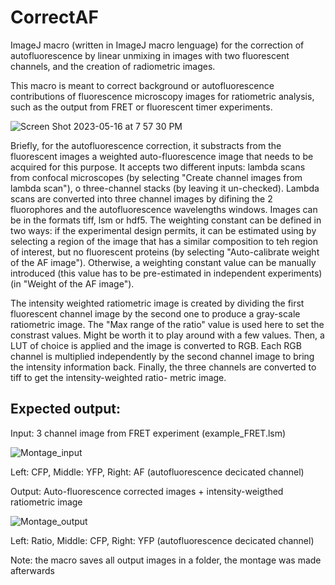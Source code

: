 # CorrectAF
ImageJ macro (written in ImageJ macro lenguage) for the correction of autofluorescence by linear unmixing in images with two fluorescent channels, and the creation of radiometric images.

This macro is meant to correct background or autofluorescence contributions of fluorescence microscopy images for ratiometric analysis, such as the output from FRET or fluorescent timer experiments. 

![Screen Shot 2023-05-16 at 7 57 30 PM](https://github.com/ludurrieu/CorrectAF/assets/79978782/9c26ef9e-4a94-4a0c-ae4e-710aa8179f22)


Briefly, for the autofluorescence correction, it substracts from the fluorescent images a weighted auto-fluorescence image that needs to be acquired for this purpose. 
It accepts two different inputs: lambda scans from confocal microscopes (by selecting "Create channel images from lambda scan"), o three-channel stacks (by leaving it un-checked). Lambda scans are converted into three channel images by difining the 2 fluorophores and the autofluorescence wavelengths windows. Images can be in the formats tiff, lsm or hdf5.
The weighting constant can be defined in two ways: if the experimental design permits, it can be estimated using by selecting a region of the image that has a similar composition to teh region of interest, but no fluorescent proteins (by selecting "Auto-calibrate weight of the AF image"). Otherwise, a weighting constant value can be manually introduced (this value has to be pre-estimated in independent experiments)(in "Weight of the AF image").

The intensity weighted ratiometric image is created by dividing the first fluorescent channel image by the second one to produce a gray-scale ratiometric image. The "Max range of the ratio" value is used here to set the constrast values. Might be worth it to play around with a few values. Then, a LUT of choice is applied and the image is converted to RGB. Each RGB channel is multiplied independently by the second channel image to bring the intensity information back. Finally, the three channels are converted to tiff to get the intensity-weighted ratio- metric image.

## Expected output:

Input: 3 channel image from FRET experiment (example_FRET.lsm)

![Montage_input](https://github.com/ludurrieu/CorrectAF/assets/79978782/293bad47-a1a7-49d5-8feb-0dbf75e639e6)

Left: CFP, Middle: YFP, Right: AF (autofluorescence decicated channel)

Output: Auto-fluorescence corrected images + intensity-weigthed ratiometric image

![Montage_output](https://github.com/ludurrieu/CorrectAF/assets/79978782/b3259917-98b7-471f-a719-f2a74f62d66a)

Left: Ratio, Middle: CFP, Right: YFP (autofluorescence decicated channel)

Note: the macro saves all output images in a folder, the montage was made afterwards
